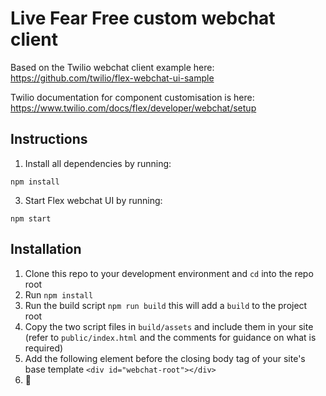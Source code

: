 # Live Fear Free custom webchat client

Based on the Twilio webchat client example here: https://github.com/twilio/flex-webchat-ui-sample

Twilio documentation for component customisation is here: https://www.twilio.com/docs/flex/developer/webchat/setup
## Instructions

1. Install all dependencies by running:
```
npm install
```

3. Start Flex webchat UI by running:
```
npm start
```

## Installation

1. Clone this repo to your development environment and `cd` into the repo root
2. Run `npm install`
3. Run the build script `npm run build` this will add a `build` to the project root
4. Copy the two script files in `build/assets` and include them in your site (refer to `public/index.html` and the comments for guidance on what is required)
5. Add the following element before the closing body tag of your site's base template  `<div id="webchat-root"></div>`
6. 🎉
